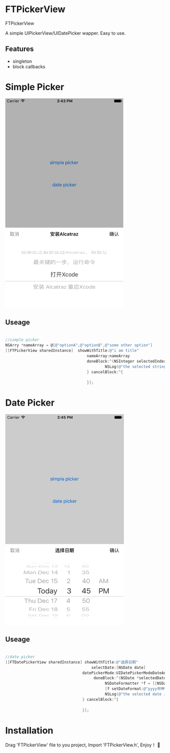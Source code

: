 # FTPickerView
FTPickerView

A simple UIPickerView/UIDatePicker wapper. Easy to use.


## Features
- singleton
- block callbacks

# Simple Picker 

![FTPickerView Simple Picker](https://github.com/liufengting/FTPickerView/blob/master/ImageAssets/SimplePicker.png)

## Useage

```objective-c

//simple picker
NSArry *nameArray = @[@"optionA",@"optionB",@"some other option"]
[[FTPickerView sharedInstance]  showWithTitle:@"i am title"
                                    nameArray:nameArray
                                    doneBlock:^(NSInteger selectedIndex) {
                                       		NSLog(@"the selected string is: %@",nameArray[selectedIndex]);
                                    } cancelBlock:^{

                                    }];
```

# Date Picker 

![FTPickerView Date Picker](https://github.com/liufengting/FTPickerView/blob/master/ImageAssets/DatePicker.png)

## Useage

```objective-c

//date picker
[[FTDatePickerView sharedInstance] showWithTitle:@"选择日期"
                                      selectDate:[NSDate date]
                                  datePickerMode:UIDatePickerModeDateAndTime
                                       doneBlock:^(NSDate *selectedDate) {
                                            NSDateFormatter *f = [[NSDateFormatter alloc]init];
                                            [f setDateFormat:@"yyyy年MM月dd日 HH:mm:ss"];
                                            NSLog(@"the selected date is: %@",[f stringFromDate:selectedDate]);
                                  } cancelBlock:^{

                                  }];
```
# Installation

Drag 'FTPickerView' file to you project,
Import 'FTPickerView.h',
Enjoy！ 🍺

